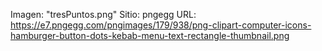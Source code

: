 Imagen: "tresPuntos.png"
Sitio: pngegg
URL: https://e7.pngegg.com/pngimages/179/938/png-clipart-computer-icons-hamburger-button-dots-kebab-menu-text-rectangle-thumbnail.png
